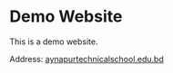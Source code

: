 # Demo Website
This is a demo website.

Address: [aynapurtechnicalschool.edu.bd](https://www.aynapurtechnicalschool.edu.bd/)
